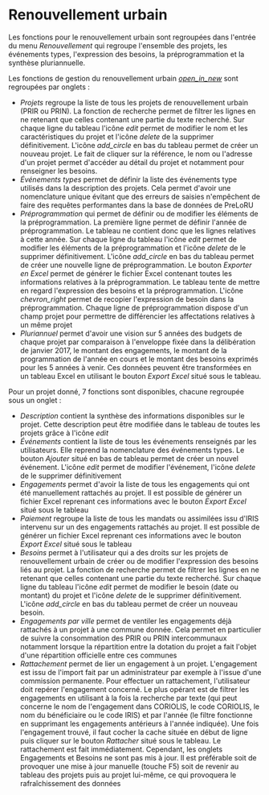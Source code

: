 # <div class="text-h4 pb-3" id="renew_project">Renouvellement urbain</div>

Les fonctions pour le renouvellement urbain sont regroupées dans l'entrée du menu *Renouvellement* qui regroupe l'ensemble des projets, les événements types, l'expression des besoins, la préprogrammation et la synthèse pluriannuelle.

Les fonctions de gestion du renouvellement urbain <a href="/renew_projects/"><i class="material-icons">open_in_new</i></a> sont regroupées par onglets :
* *Projets* regroupe la liste de tous les projets de renouvellement urbain (PRIR ou PRIN). La fonction de recherche permet de filtrer les lignes en ne retenant que celles contenant une partie du texte recherché. Sur chaque ligne du tableau l'icône <i class="material-icons">edit</i> permet de modifier le nom et les caractéristiques du projet et l'icône <i class="material-icons">delete</i> de la supprimer définitivement. L'icône <i class="material-icons">add_circle</i> en bas du tableau permet de créer un nouveau projet. Le fait de cliquer sur la référence, le nom ou l'adresse d'un projet permet d'accéder au détail du projet et notamment pour renseigner les besoins.
* *Événements types* permet de définir la liste des événements type utilisés dans la description des projets. Cela permet d'avoir une nomenclature unique évitant que des erreurs de saisies n'empêchent de faire des requêtes performantes dans la base de données de PreLoRU
* *Préprogrammation* qui permet de définir ou de modifier les éléments de la préprogrammation. La première ligne permet de définir l'année de préprogrammation. Le tableau ne contient donc que les lignes relatives à cette année. Sur chaque ligne du tableau l'icône <i class="material-icons">edit</i> permet de modifier les éléments de la préprogrammation et l'icône <i class="material-icons">delete</i> de le supprimer définitivement. L'icône <i class="material-icons">add_circle</i> en bas du tableau permet de créer une nouvelle ligne de préprogrammation. Le bouton *Exporter en Excel* permet de générer le fichier Excel contenant toutes les informations relatives à la préprogrammation. Le tableau tente de mettre en regard l'expression des besoins et la préprogrammation. L'icône <i class="material-icons">chevron_right</i> permet de recopier l'expression de besoin dans la préprogrammation. Chaque ligne de préprogrammation dispose d'un champ projet pour permettre de différencier les affectations relatives à un même projet
* *Pluriannuel* permet d'avoir une vision sur 5 années des budgets de chaque projet par comparaison à l'enveloppe fixée dans la délibération de janvier 2017, le montant des engagements, le montant de la programmation de l'année en cours et le montant des besoins exprimés pour les 5 années à venir. Ces données peuvent être transformées en un tableau Excel en utilisant le bouton *Export Excel* situé sous le tableau.

Pour un projet donné, 7 fonctions sont disponibles, chacune regroupée sous un onglet :
* *Description* contient la synthèse des informations disponibles sur le projet. Cette description peut être modifiée dans le tableau de toutes les projets grâce à l'icône <i class="material-icons">edit</i>
* *Événements* contient la liste de tous les événements renseignés par les utilisateurs. Elle reprend la nomenclature des événements types. Le bouton *Ajouter* situé en bas de tableau permet de créer un nouvel événement. L'icône <i class="material-icons">edit</i> permet de modifier l'événement, l'icône <i class="material-icons">delete</i> de le supprimer définitivement
* *Engagements* permet d'avoir la liste de tous les engagements qui ont été manuellement rattachés au projet. Il est possible de générer un fichier Excel reprenant ces informations avec le bouton *Export Excel* situé sous le tableau
* *Paiement* regroupe la liste de tous les mandats ou assimilées issu d'IRIS intervenu sur un des engagements rattachés au projet. Il est possible de générer un fichier Excel reprenant ces informations avec le bouton *Export Excel* situé sous le tableau
* *Besoins* permet à l'utilisateur qui a des droits sur les projets de renouvellement urbain de créer ou de modifier l'expression des besoins liés au projet. La fonction de recherche permet de filtrer les lignes en ne retenant que celles contenant une partie du texte recherché. Sur chaque ligne du tableau l'icône <i class="material-icons">edit</i> permet de modifier le besoin (date ou montant) du projet et l'icône <i class="material-icons">delete</i> de le supprimer définitivement. L'icône <i class="material-icons">add_circle</i> en bas du tableau permet de créer un nouveau besoin.
* *Engagements par ville* permet de ventiler les engagements déjà rattachés à un projet à une commune donnée. Cela permet en particulier de suivre la consommation des PRIR ou PRIN intercommunaux notamment lorsque la répartition entre la dotation du projet a fait l'objet d'une répartition officielle entre ces communes
* *Rattachement* permet de lier un engagement à un projet. L'engagement est issu de l'import fait par un administrateur par exemple à l'issue d'une commission permanente. Pour effectuer un rattachement, l'utilisateur doit repérer l'engagement concerné. Le plus opérant est de filtrer les engagements en utilisant à la fois la recherche par texte (qui peut concerne le nom de l'engagement dans CORIOLIS, le code CORIOLIS, le nom du bénéficiaire ou le code IRIS) et par l'année (le filtre fonctionne en supprimant les engagements antérieurs à l'année indiquée). Une fois l'engagement trouvé, il faut cocher la cache située en début de ligne puis cliquer sur le bouton *Rattacher* situé sous le tableau. Le rattachement est fait immédiatement. Cependant, les onglets Engagements et Besoins ne sont pas mis à jour. Il est préférable soit de provoquer une mise à jour manuelle (touche F5) soit de revenir au tableau des projets puis au projet lui-même, ce qui provoquera le rafraîchissement des données
